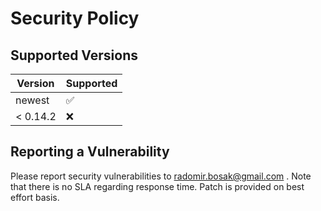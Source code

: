 # Security Policy

## Supported Versions

| Version | Supported          |
| ------- | ------------------ |
| newest  | :white_check_mark: |
| < 0.14.2 | :x:                |

## Reporting a Vulnerability

Please report security vulnerabilities to radomir.bosak@gmail.com .
Note that there is no SLA regarding response time. Patch is provided on best effort basis.
